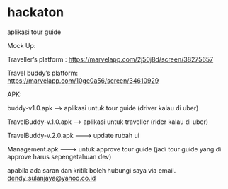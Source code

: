 # hackaton
aplikasi tour guide

Mock Up:
 
Traveller’s platform :
https://marvelapp.com/2j50j8d/screen/38275657


Travel buddy’s platform: 
https://marvelapp.com/10ge0a56/screen/34610929


APK:

buddy-v1.0.apk --> aplikasi untuk tour guide (driver kalau di uber)

TravelBuddy-v.1.0.apk --> aplikasi untuk traveller (rider kalau di uber)

TravelBuddy-v.2.0.apk ---> update rubah ui

Management.apk ---> untuk approve tour guide (jadi tour guide yang di approve harus sepengetahuan dev)




apabila ada saran dan kritik boleh hubungi saya via email.
dendy_sulanjaya@yahoo.co.id
